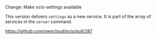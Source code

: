 Change: Make ocis-settings available

This version delivers `settings` as a new service. It is part of the array of services in the `server` command.

<https://github.com/owncloud/ocis/pull/287>
